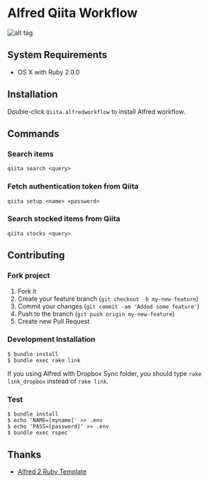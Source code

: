# Alfred Qiita Workflow

![alt tag](https://raw.github.com/oame/alfred-qiita-workflow/master/screenshots/qiita-workflow.png)

## System Requirements

- OS X with Ruby 2.0.0

## Installation

Double-click `Qiita.alfredworkflow` to install Alfred workflow.

## Commands

### Search items

```
qiita search <query>
```

### Fetch authentication token from Qiita

```
qiita setup <name> <password>
```

### Search stocked items from Qiita

```
qiita stocks <query>
```

## Contributing

### Fork project

1. Fork it
2. Create your feature branch (`git checkout -b my-new-feature`)
3. Commit your changes (`git commit -am 'Added some feature'`)
4. Push to the branch (`git push origin my-new-feature`)
5. Create new Pull Request

### Development Installation

```
$ bundle install
$ bundle exec rake link
```

If you using Alfred with Dropbox Sync folder, you should type `rake link_dropbox` instead of `rake link`.

### Test
```
$ bundle install
$ echo 'NAME=[myname]' >> .env
$ echo 'PASS=[password]' >> .env
$ bundle exec rspec
```


## Thanks

- [Alfred 2 Ruby Template](https://github.com/zhaocai/alfred2-ruby-template)
